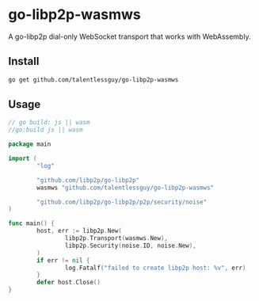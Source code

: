 # go-libp2p-wasmws

A go-libp2p dial-only WebSocket transport that works with WebAssembly.

## Install

```sh
go get github.com/talentlessguy/go-libp2p-wasmws
```

## Usage

```go
// go build: js || wasm
//go:build js || wasm

package main

import (
        "log"

        "github.com/libp2p/go-libp2p"
        wasmws "github.com/talentlessguy/go-libp2p-wasmws"

        "github.com/libp2p/go-libp2p/p2p/security/noise"
)

func main() {
        host, err := libp2p.New(
                libp2p.Transport(wasmws.New),
                libp2p.Security(noise.ID, noise.New),
        )
        if err != nil {
                log.Fatalf("failed to create libp2p host: %v", err)
        }
        defer host.Close()
}
```